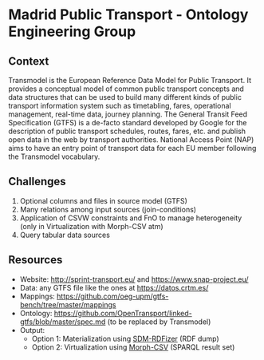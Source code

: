 # Madrid Public Transport - Ontology Engineering Group

## Context
Transmodel is the European Reference Data Model for Public Transport. It provides a conceptual model of common public transport concepts and data structures that can be used to build many different kinds of public transport information system such as timetabling, fares, operational management, real-time data, journey planning. The General Transit Feed Specification (GTFS) is a de-facto standard developed by Google for the description of public transport schedules, routes, fares, etc. and publish open data in the web by transport authorities. National Access Point (NAP) aims to have an entry point of transport data for each EU member following the Transmodel vocabulary.


## Challenges
1. Optional columns and files in source model (GTFS)
2. Many relations among input sources (join-conditions)
3. Application of CSVW constraints and FnO to manage heterogeneity (only in Virtualization with Morph-CSV atm)
4. Query tabular data sources


## Resources
- Website: http://sprint-transport.eu/ and https://www.snap-project.eu/
- Data: any GTFS file like the ones at https://datos.crtm.es/
- Mappings: https://github.com/oeg-upm/gtfs-bench/tree/master/mappings  
- Ontology: https://github.com/OpenTransport/linked-gtfs/blob/master/spec.md (to be replaced by Transmodel)
- Output: 
	- Option 1: Materialization using [SDM-RDFizer](https://github.com/SDM-TIB/SDM-RDFizer) (RDF dump)
	- Option 2: Virtualization using [Morph-CSV](https://github.com/oeg-upm/morph-csv) (SPARQL result set)